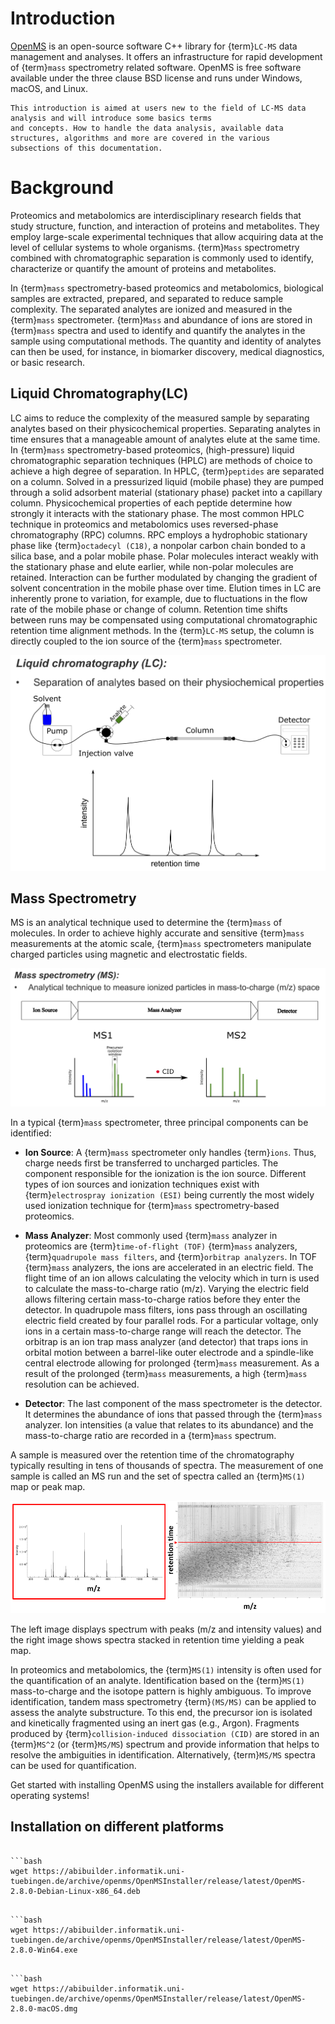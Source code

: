 Introduction
============

[OpenMS](http://www.openms.org/)
is an open-source software C++ library for {term}`LC-MS` data management and
analyses. It offers an infrastructure for rapid development of {term}`mass`
spectrometry related software. OpenMS is free software available under the
three clause BSD license and runs under Windows, macOS, and Linux.

```{note}
This introduction is aimed at users new to the field of LC-MS data analysis and will introduce some basics terms
and concepts. How to handle the data analysis, available data structures, algorithms and more are covered in the various
subsections of this documentation.
```

# Background

Proteomics and metabolomics are interdisciplinary research fields that study structure, function, and interaction of
proteins and metabolites. They employ large-scale experimental techniques that allow acquiring data at the level of
cellular systems to whole organisms. {term}`Mass` spectrometry combined with chromatographic separation is commonly used to
identify, characterize or quantify the amount of proteins and metabolites.

In {term}`mass` spectrometry-based proteomics and metabolomics, biological samples are extracted, prepared, and separated to
reduce sample complexity. The separated analytes are ionized and measured in the {term}`mass` spectrometer. {term}`Mass` and abundance
of ions are stored in {term}`mass` spectra and used to identify and quantify the analytes in the sample using computational
methods. The quantity and identity of analytes can then be used, for instance, in biomarker discovery, medical diagnostics,
or basic research.

## Liquid Chromatography(LC)

LC aims to reduce the complexity of the measured sample by separating analytes based on their physicochemical properties.
Separating analytes in time ensures that a manageable amount of analytes elute at the same time. In {term}`mass`
spectrometry-based proteomics, (high-pressure) liquid chromatographic separation techniques (HPLC) are methods of choice
to achieve a high degree of separation. In HPLC, {term}`peptides` are separated on a column. Solved in a pressurized liquid
(mobile phase) they are pumped through a solid adsorbent material (stationary phase) packet into a capillary column.
Physicochemical properties of each peptide determine how strongly it interacts with the stationary phase. The most
common HPLC technique in proteomics and metabolomics uses reversed-phase chromatography (RPC) columns. RPC employs a
hydrophobic stationary phase like {term}`octadecyl (C18)`, a nonpolar carbon chain bonded to a silica base, and a polar mobile
phase. Polar molecules interact weakly with the stationary phase and elute earlier, while non-polar molecules are retained.
Interaction can be further modulated by changing the gradient of solvent concentration in the mobile phase over time.
Elution times in LC are inherently prone to variation, for example, due to fluctuations in the flow rate of the mobile
phase or change of column. Retention time shifts between runs may be compensated using computational chromatographic
retention time alignment methods. In the {term}`LC-MS` setup, the column is directly coupled to the ion source of the {term}`mass`
spectrometer.


![](images/introduction/introduction_LC.png)

## Mass Spectrometry

MS is an analytical technique used to determine the {term}`mass` of molecules. In order to achieve highly accurate and sensitive
{term}`mass` measurements at the atomic scale, {term}`mass` spectrometers manipulate charged particles using magnetic and electrostatic
fields.

![](images/introduction/introduction_MS.png)

In a typical {term}`mass` spectrometer, three principal components can be identified:

- **Ion Source**: A {term}`mass` spectrometer only handles {term}`ions`. Thus, charge needs first be transferred to uncharged
  particles. The component responsible for the ionization is the ion source. Different types of ion sources and ionization
  techniques exist with {term}`electrospray ionization (ESI)` being currently the most widely used ionization technique
  for {term}`mass` spectrometry-based proteomics.

- **Mass Analyzer**: Most commonly used {term}`mass` analyzer in proteomics are {term}`time-of-flight (TOF)` {term}`mass` analyzers,
  {term}`quadrupole mass filters`, and {term}`orbitrap analyzers`. In TOF {term}`mass` analyzers, the ions are accelerated in an electric field.
  The flight time of an ion allows calculating the velocity which in turn is used to calculate the mass-to-charge ratio
  (m/z). Varying the electric field allows filtering certain mass-to-charge ratios before they enter the detector. In
  quadrupole mass filters, ions pass through an oscillating electric field created by four parallel rods. For a
  particular voltage, only ions in a certain mass-to-charge range will reach the detector. The orbitrap is an ion trap
  mass analyzer (and detector) that traps ions in orbital motion between a barrel-like outer electrode and a spindle-like
central electrode allowing for prolonged {term}`mass` measurement. As a result of the prolonged {term}`mass` measurements, a high {term}`mass`
  resolution can be achieved.

- **Detector**: The last component of the mass spectrometer is the detector. It determines the abundance of ions that
passed through the {term}`mass` analyzer. Ion intensities (a value that relates to its abundance) and the mass-to-charge ratio
are recorded in a {term}`mass` spectrum.

A sample is measured over the retention time of the chromatography typically resulting in tens of thousands of spectra.
The measurement of one sample is called an MS run and the set of spectra called an {term}`MS(1)` map or peak map.

![](images/introduction/spectrum_peakmap.png)

The left image displays spectrum with peaks (m/z and intensity values) and the right image shows spectra stacked in
retention time yielding a peak map.


In proteomics and metabolomics, the {term}`MS(1)` intensity is often used for the quantification of an analyte. Identification
based on the {term}`MS(1)` mass-to-charge and the isotope pattern is highly ambiguous. To improve identification, tandem mass
spectrometry {term}`(MS/MS)` can be applied to assess the analyte substructure. To this end, the precursor ion is isolated and
kinetically fragmented using an inert gas (e.g., Argon). Fragments produced by {term}`collision-induced dissociation (CID)`
are stored in an {term}`MS^2` (or {term}`MS/MS`) spectrum and provide information that helps to resolve the ambiguities in identification.
Alternatively, {term}`MS/MS` spectra can be used for quantification.


Get started with installing OpenMS using the installers available for different operating systems!

## Installation on different platforms

```{tab} GNU/Linux

```bash
wget https://abibuilder.informatik.uni-tuebingen.de/archive/openms/OpenMSInstaller/release/latest/OpenMS-2.8.0-Debian-Linux-x86_64.deb
```

```{tab} Windows

```bash
wget https://abibuilder.informatik.uni-tuebingen.de/archive/openms/OpenMSInstaller/release/latest/OpenMS-2.8.0-Win64.exe
```

```{tab} macOS

```bash
wget https://abibuilder.informatik.uni-tuebingen.de/archive/openms/OpenMSInstaller/release/latest/OpenMS-2.8.0-macOS.dmg
```
